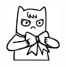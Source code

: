 <p
    align="center"
>
    <img 
        alt="logo" 
        width="150" 
        height="150" 
        src="assets/logo.svg"
    >
</p>